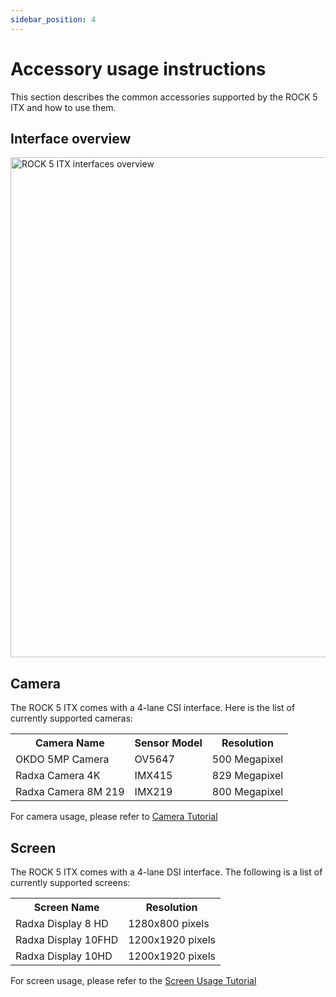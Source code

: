 ```yaml
---
sidebar_position: 4
---
```


# Accessory usage instructions

This section describes the common accessories supported by the ROCK 5 ITX and how to use them.

## Interface overview

<img src="/img/rock5itx/rock5itx-interface-overview.webp" width="800" alt="ROCK 5 ITX interfaces overview" />

## Camera

The ROCK 5 ITX comes with a 4-lane CSI interface. Here is the list of currently supported cameras:

<table>
  <tr>
    <th>Camera Name</th>
    <th>Sensor Model</th>
    <th>Resolution</th>
  </tr>
  <tr>
    <td>OKDO 5MP Camera</td>
    <td>OV5647</td>
    <td>500 Megapixel</td>
  </tr>
  <tr>
    <td>Radxa Camera 4K</td>
    <td>IMX415</td>
    <td>829 Megapixel</td>
  </tr>
  <tr>
    <td>Radxa Camera 8M 219</td>
    <td>IMX219</td>
    <td>800 Megapixel</td>
  </tr>
</table>

For camera usage, please refer to [Camera Tutorial](../accessories/camera)

## Screen

The ROCK 5 ITX comes with a 4-lane DSI interface. The following is a list of currently supported screens:

<table>
  <tr>
    <th>Screen Name</th>
    <th>Resolution</th>
  </tr>
  <tr>
    <td>Radxa Display 8 HD</td>
    <td>1280x800 pixels</td>
  </tr>
  <tr>
    <td>Radxa Display 10FHD</td>
    <td>1200x1920 pixels </td>
  </tr>
  <tr>
    <td>Radxa Display 10HD</td>
    <td>1200x1920 pixels </td>
  </tr>
</table>

For screen usage, please refer to the [Screen Usage Tutorial](../accessories/display)
